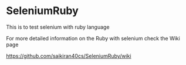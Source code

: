 # SeleniumRuby

This is to test selenium with ruby language

For more detailed information on the Ruby with selenium check the Wiki page

https://github.com/saikiran40cs/SeleniumRuby/wiki
